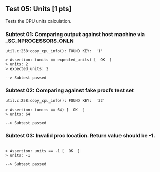 ## Test 05: Units [1 pts]

Tests the CPU units calculation.

### Subtest 01: Comparing output against host machine via _SC_NPROCESSORS_ONLN
```
util.c:258:copy_cpu_info(): FOUND KEY:	'1'

> Assertion: (units == expected_units) [  OK  ]
> units: 2
> expected_units: 2

--> Subtest passed
```

### Subtest 02: Comparing against fake procfs test set
```
util.c:258:copy_cpu_info(): FOUND KEY:	'32'

> Assertion: (units == 64) [  OK  ]
> units: 64

--> Subtest passed
```

### Subtest 03: Invalid proc location. Return value should be -1.
```

> Assertion: units == -1 [  OK  ]
> units: -1

--> Subtest passed
```

